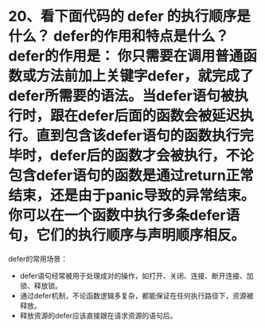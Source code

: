 # 20、看下面代码的 defer 的执行顺序是什么？ defer的作用和特点是什么？defer的作用是： 你只需要在调用普通函数或方法前加上关键字defer，就完成了defer所需要的语法。当defer语句被执行时，跟在defer后面的函数会被延迟执行。直到包含该defer语句的函数执行完毕时，defer后的函数才会被执行，不论包含defer语句的函数是通过return正常结束，还是由于panic导致的异常结束。你可以在一个函数中执行多条defer语句，它们的执行顺序与声明顺序相反。

 defer的常用场景：

- defer语句经常被用于处理成对的操作，如打开、关闭、连接、断开连接、加锁、释放锁。
- 通过defer机制，不论函数逻辑多复杂，都能保证在任何执行路径下，资源被释放。
- 释放资源的defer应该直接跟在请求资源的语句后。 

